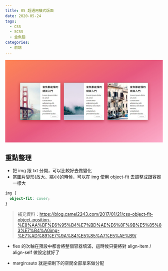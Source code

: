 ```yaml
---
title: 05 超通用橫式版面
date: 2020-05-24
tags:
  - CSS
  - SCSS
  - 金魚腦
categories:
  - 前端
---
```


![成品](../../.vuepress/public/images/05-completed.jpg)

## 重點整理

- 把 img 跟 txt 分開，可以比較好去做變化
- 當圖片變形(放大、縮小)的時候，可以在 img 使用 object-fit 去調整成跟容器一樣大

```css
img {
  object-fit: cover;
}
```

> 補充資料：https://blog.camel2243.com/2017/01/21/css-object-fit-object-position-%E8%AA%BF%E6%95%B4%E7%BD%AE%E6%8F%9B%E5%85%83%E7%B4%A0img-%E7%AD%89%E7%9A%84%E5%85%A7%E5%AE%B9/

- flex 的次軸在預設中都會將整個容器填滿，這時候只要將對 align-item / align-self 做設定就好了

- margin:auto 就是把剩下的空間全部拿來做分配
